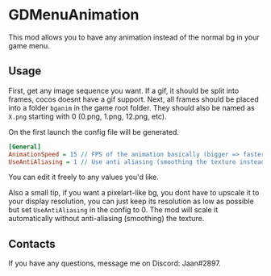 # GDMenuAnimation
This mod allows you to have any animation instead of the normal bg in your game menu.

## Usage
First, get any image sequence you want. If a gif, it should be split into frames, cocos doesnt have a gif support. Next, all frames should be placed into a folder `bganim` in the game root folder. They should also be named as `X.png` starting with 0 (0.png, 1.png, 12.png, etc).

On the first launch the config file will be generated.
```ini
[General]
AnimationSpeed = 15 // FPS of the animation basically (bigger => faster)
UseAntiAliasing = 1 // Use anti aliasing (smoothing the texture instead of a pixelart-like look). 0 or 1.
```
You can edit it freely to any values you'd like.

Also a small tip, if you want a pixelart-like bg, you dont have to upscale it to your display resolution, you can just keep its resolution as low as possible but set `UseAntiAliasing` in the config to 0. The mod will scale it automatically without anti-aliasing (smoothing) the texture.

## Contacts

If you have any questions, message me on Discord: Jaan#2897.